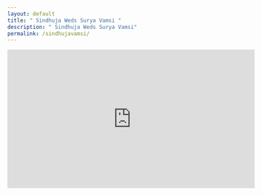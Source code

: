 ```yaml
---
layout: default
title: " Sindhuja Weds Surya Vamsi "
description: " Sindhuja Weds Surya Vamsi"
permalink: /sindhujavamsi/
---
```

<div class="row">
<iframe width="560" height="315" src="https://www.youtube.com/embed/90L3wssJ4ew" title="YouTube video player" frameborder="0" allow="accelerometer; autoplay; clipboard-write; encrypted-media; gyroscope; picture-in-picture" allowfullscreen></iframe>
</div>
